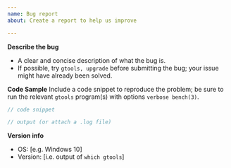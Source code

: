 ```yaml
---
name: Bug report
about: Create a report to help us improve

---
```


**Describe the bug**
- A clear and concise description of what the bug is.
- If possible, try `gtools, upgrade` before submitting the bug; your issue might have already been solved. 

**Code Sample**
Include a code snippet to reproduce the problem; be sure to run the relevant `gtools` program(s) with options `verbose bench(3)`.

```stata
// code snippet
```

```stata
// output (or attach a .log file) 
```

**Version info**
 - OS: [e.g. Windows 10]
 - Version: [i.e. output of `which gtools`]
